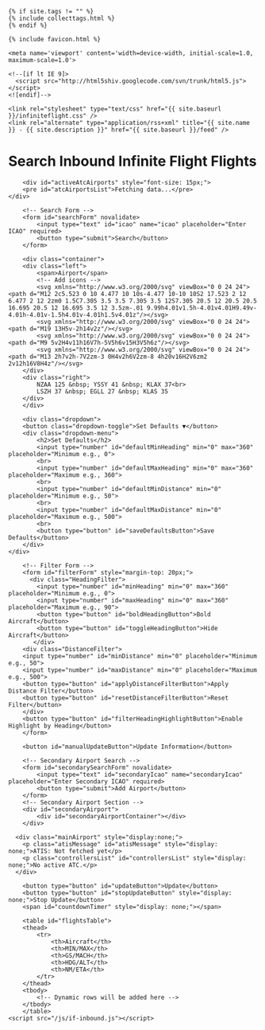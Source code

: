 <head>
    <title>Infinite Flight Inbound Search</title>
     
    {% if site.tags != "" %}
    {% include collecttags.html %}
    {% endif %}
    
    {% include favicon.html %}
    
    <meta name='viewport' content='width=device-width, initial-scale=1.0, maximum-scale=1.0'>

    <!--[if lt IE 9]>
      <script src="http://html5shiv.googlecode.com/svn/trunk/html5.js"></script>
    <![endif]-->

    <link rel="stylesheet" type="text/css" href="{{ site.baseurl }}/infiniteflight.css" />
    <link rel="alternate" type="application/rss+xml" title="{{ site.name }} - {{ site.description }}" href="{{ site.baseurl }}/feed" />
  </head>

  <body>
    <div class="container">
        <h1>Search Inbound Infinite Flight Flights</h1>
        
        <div id="activeAtcAirports" style="font-size: 15px;">
        <pre id="atcAirportsList">Fetching data...</pre>
    </div>

        <!-- Search Form -->
        <form id="searchForm" novalidate>
            <input type="text" id="icao" name="icao" placeholder="Enter ICAO" required>
            <button type="submit">Search</button>
        </form>
        
        <div class="container">
        <div class="left">
            <span>Airport</span>
            <!-- Add icons -->
            <svg xmlns="http://www.w3.org/2000/svg" viewBox="0 0 24 24"><path d="M12 2c5.523 0 10 4.477 10 10s-4.477 10-10 10S2 17.523 2 12 6.477 2 12 2zm0 1.5C7.305 3.5 3.5 7.305 3.5 12S7.305 20.5 12 20.5 20.5 16.695 20.5 12 16.695 3.5 12 3.5zm-.01 9.99h4.01v1.5h-4.01v4.01H9.49v-4.01h-4.01v-1.5h4.01v-4.01h1.5v4.01z"/></svg>
            <svg xmlns="http://www.w3.org/2000/svg" viewBox="0 0 24 24"><path d="M19 13H5v-2h14v2z"/></svg>
            <svg xmlns="http://www.w3.org/2000/svg" viewBox="0 0 24 24"><path d="M9 5v2H4v11h16V7h-5V5h6v15H3V5h6z"/></svg>
            <svg xmlns="http://www.w3.org/2000/svg" viewBox="0 0 24 24"><path d="M13 2h7v2h-7V2zm-3 0H4v2h6V2zm-8 4h20v16H2V6zm2 2v12h16V8H4z"/></svg>
        </div>
        <div class="right">
            NZAA 125 &nbsp; YSSY 41 &nbsp; KLAX 37<br>
            LSZH 37 &nbsp; EGLL 27 &nbsp; KLAS 35
        </div>
        </div>
        
        <div class="dropdown">
        <button class="dropdown-toggle">Set Defaults ▼</button>
        <div class="dropdown-menu">
            <h2>Set Defaults</h2>
            <input type="number" id="defaultMinHeading" min="0" max="360" placeholder="Minimum e.g., 0">
            <br>
            <input type="number" id="defaultMaxHeading" min="0" max="360" placeholder="Maximum e.g., 360">
            <br>
            <input type="number" id="defaultMinDistance" min="0" placeholder="Minimum e.g., 50">
            <br>
            <input type="number" id="defaultMaxDistance" min="0" placeholder="Maximum e.g., 500">
            <br>
            <button type="button" id="saveDefaultsButton">Save Defaults</button>
        </div>
    </div>

        <!-- Filter Form -->
        <form id="filterForm" style="margin-top: 20px;">
          <div class="HeadingFilter">
            <input type="number" id="minHeading" min="0" max="360" placeholder="Minimum e.g., 0">
            <input type="number" id="maxHeading" min="0" max="360" placeholder="Maximum e.g., 90">
            <button type="button" id="boldHeadingButton">Bold Aircraft</button>
            <button type="button" id="toggleHeadingButton">Hide Aircraft</button>
           </div> 
        <div class="DistanceFilter">
        <input type="number" id="minDistance" min="0" placeholder="Minimum e.g., 50">
        <input type="number" id="maxDistance" min="0" placeholder="Maximum e.g., 500">
        <button type="button" id="applyDistanceFilterButton">Apply Distance Filter</button>
        <button type="button" id="resetDistanceFilterButton">Reset Filter</button>
        </div>
        <button type="button" id="filterHeadingHighlightButton">Enable Highlight by Heading</button>
        </form>
        
        <button id="manualUpdateButton">Update Information</button>
        
        <!-- Secondary Airport Search -->
        <form id="secondarySearchForm" novalidate>
            <input type="text" id="secondaryIcao" name="secondaryIcao" placeholder="Enter Secondary ICAO" required>
            <button type="submit">Add Airport</button>
        </form>
        <!-- Secondary Airport Section -->
        <div id="secondaryAirport">
            <div id="secondaryAirportContainer"></div>
        </div>
        
      <div class="mainAirport" style="display:none;">
        <p class="atisMessage" id="atisMessage" style="display: none;">ATIS: Not fetched yet</p>    
        <p class="controllersList" id="controllersList" style="display: none;">No active ATC.</p>
      </div>

        <button type="button" id="updateButton">Update</button>
        <button type="button" id="stopUpdateButton" style="display: none;">Stop Update</button>
        <span id="countdownTimer" style="display: none;"></span>
        
        <table id="flightsTable">
        <thead>
            <tr>
                <th>Aircraft</th>
                <th>MIN/MAX</th>
                <th>GS/MACH</th>
                <th>HDG/ALT</th>
                <th>NM/ETA</th>
            </tr>
        </thead>
        <tbody>
            <!-- Dynamic rows will be added here -->
        </tbody>
        </table>
    <script src="/js/if-inbound.js"></script>